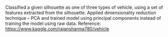 Classified a given silhouette as one of three types of vehicle, using a set of features extracted from the silhouette.
Applied dimensionality reduction technique – PCA and trained model using principal components instead of training the model using raw data.
Reference: https://www.kaggle.com/rajansharma780/vehicle

